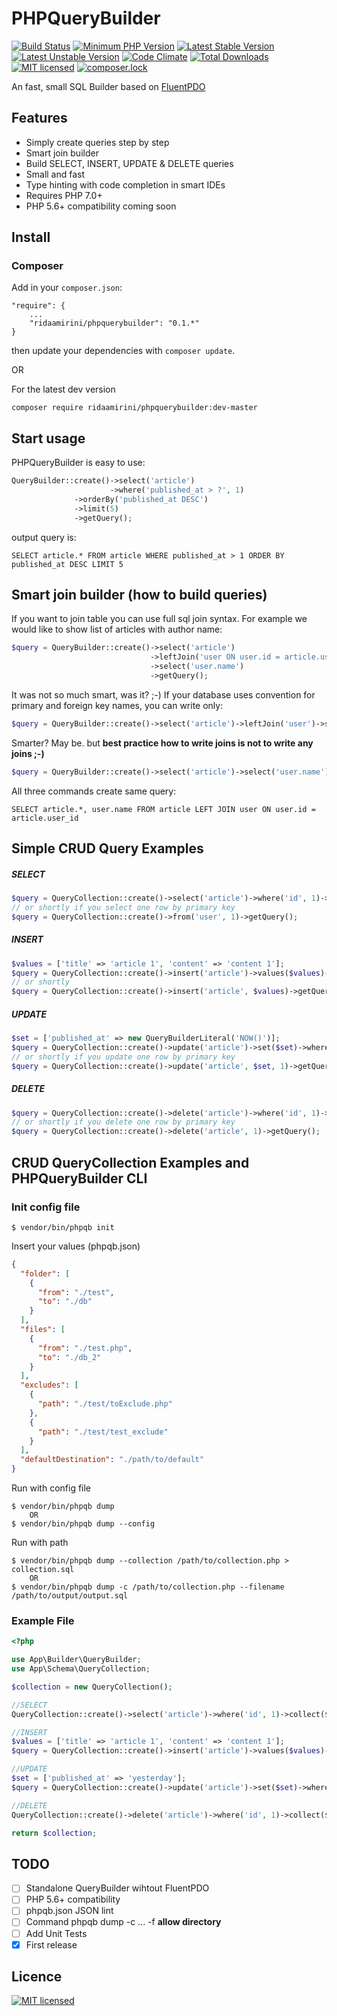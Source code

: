 # PHPQueryBuilder
[![Build Status](https://travis-ci.org/ridaamirini/PHPQueryBuilder.svg?branch=master)](https://travis-ci.org/ridaamirini/PHPQueryBuilder) [![Minimum PHP Version](https://img.shields.io/badge/php-%3E%3D%207.0-8892BF.svg)](https://php.net/) [![Latest Stable Version](https://poser.pugx.org/ridaamirini/phpbquerybuilder/v/stable)](https://packagist.org/packages/ridaamirini/phpbquerybuilder) [![Latest Unstable Version](https://poser.pugx.org/ridaamirini/phpbquerybuilder/v/unstable)](https://packagist.org/packages/ridaamirini/phpbquerybuilder) [![Code Climate](https://codeclimate.com/github/ridaamirini/PHPQueryBuilder/badges/gpa.svg)](https://codeclimate.com/github/ridaamirini/PHPQueryBuilder) [![Total Downloads](https://poser.pugx.org/ridaamirini/phpbquerybuilder/downloads)](https://packagist.org/packages/ridaamirini/phpbquerybuilder) [![MIT licensed](https://img.shields.io/badge/license-MIT-blue.svg)](https://raw.githubusercontent.com/hyperium/hyper/master/LICENSE) [![composer.lock](https://poser.pugx.org/ridaamirini/phpbquerybuilder/composerlock)](https://packagist.org/packages/ridaamirini/phpbquerybuilder)

An fast, small SQL Builder based on [FluentPDO](https://github.com/envms/fluentpdo)

## Features

- Simply create queries step by step
- Smart join builder
- Build SELECT, INSERT, UPDATE & DELETE queries
- Small and fast
- Type hinting with code completion in smart IDEs
- Requires PHP 7.0+
- PHP 5.6+ compatibility coming soon

## Install

### Composer

Add in your `composer.json`:

	"require": {
		...
		"ridaamirini/phpquerybuilder": "0.1.*"
	}

then update your dependencies with `composer update`.

OR

For the latest dev version 

    composer require ridaamirini/phpquerybuilder:dev-master
    
## Start usage

PHPQueryBuilder is easy to use:

```php
QueryBuilder::create()->select('article')
                      ->where('published_at > ?', 1)
		      ->orderBy('published_at DESC')
		      ->limit(5)
		      ->getQuery();
```
output query is:

```mysql
SELECT article.* FROM article WHERE published_at > 1 ORDER BY published_at DESC LIMIT 5
```

## Smart join builder (how to build queries)

If you want to join table you can use full sql join syntax. For example we would like to show list of articles with author name:

```php
$query = QueryBuilder::create()->select('article')
                               ->leftJoin('user ON user.id = article.user_id')
                               ->select('user.name')
                               ->getQuery();
```

It was not so much smart, was it? ;-) If your database uses convention for primary and foreign key names, you can write only:

```php
$query = QueryBuilder::create()->select('article')->leftJoin('user')->select('user.name')->getQuery();
```

Smarter? May be. but **best practice how to write joins is not to write any joins ;-)**

```php
$query = QueryBuilder::create()->select('article')->select('user.name')->getQuery();
```

All three commands create same query:

```mysql
SELECT article.*, user.name FROM article LEFT JOIN user ON user.id = article.user_id
```

## Simple CRUD Query Examples

##### SELECT

```php
$query = QueryCollection::create()->select('article')->where('id', 1)->getQuery();
// or shortly if you select one row by primary key
$query = QueryCollection::create()->from('user', 1)->getQuery();
```

##### INSERT

```php
$values = ['title' => 'article 1', 'content' => 'content 1'];
$query = QueryCollection::create()->insert('article')->values($values)->getQuery();
// or shortly
$query = QueryCollection::create()->insert('article', $values)->getQuery();
```

##### UPDATE

```php
$set = ['published_at' => new QueryBuilderLiteral('NOW()')];
$query = QueryCollection::create()->update('article')->set($set)->where('id', 1)->getQuery();
// or shortly if you update one row by primary key
$query = QueryCollection::create()->update('article', $set, 1)->getQuery();
```

##### DELETE
```php
$query = QueryCollection::create()->delete('article')->where('id', 1)->getQuery();
// or shortly if you delete one row by primary key
$query = QueryCollection::create()->delete('article', 1)->getQuery();
```

## CRUD QueryCollection Examples and PHPQueryBuilder CLI

### Init config file
	$ vendor/bin/phpqb init
	
Insert your values (phpqb.json)	
```json
{
  "folder": [
    {
      "from": "./test",
      "to": "./db"
    }
  ],
  "files": [
    {
      "from": "./test.php",
      "to": "./db_2"
    }
  ],
  "excludes": [
    {
      "path": "./test/toExclude.php"
    },
    {
      "path": "./test/test_exclude"
    }
  ],
  "defaultDestination": "./path/to/default"
}
```
Run with config file

	$ vendor/bin/phpqb dump
		OR
	$ vendor/bin/phpqb dump --config
	
Run with path

	$ vendor/bin/phpqb dump --collection /path/to/collection.php > collection.sql
		OR
	$ vendor/bin/phpqb dump -c /path/to/collection.php --filename /path/to/output/output.sql
	
### Example File

```php
<?php

use App\Builder\QueryBuilder;
use App\Schema\QueryCollection;

$collection = new QueryCollection();

//SELECT
QueryCollection::create()->select('article')->where('id', 1)->collect($collection);

//INSERT
$values = ['title' => 'article 1', 'content' => 'content 1'];
$query = QueryCollection::create()->insert('article')->values($values)->collect($collection);

//UPDATE
$set = ['published_at' => 'yesterday'];
$query = QueryCollection::create()->update('article')->set($set)->where('id', 1)->getQuery();

//DELETE
QueryCollection::create()->delete('article')->where('id', 1)->collect($collection);

return $collection;
```
## TODO
- [ ] Standalone QueryBuilder wihtout FluentPDO
- [ ] PHP 5.6+ compatibility
- [ ] phpqb.json JSON lint
- [ ] Command phpqb dump -c ... -f **allow directory**
- [ ] Add Unit Tests
- [x] First release

## Licence

 [![MIT licensed](https://img.shields.io/badge/license-MIT-blue.svg)](https://raw.githubusercontent.com/hyperium/hyper/master/LICENSE)
